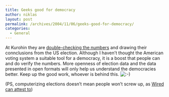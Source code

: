 ```yaml
---
title: Geeks good for democracy
author: niklas
layout: post
permalink: /archives/2004/11/06/geeks-good-for-democracy/
categories:
  - General
---
```

At Kurohin they are [double-checking the numbers][1] and drawing their connclusions from the US election. Although I haven&#8217;t thought the American voting system a suitable tool for a democracy, it is a boost that people can and do verify the numbers. More openness of election data and the data presented in open formats will only help us understand the democracies better. Keep up the good work, whoever is behind this. <img src='http://blog.saers.com/wp-includes/images/smilies/icon_smile.gif' alt=':-)' class='wp-smiley' /> 

(PS, computerizing elections doesn&#8217;t mean people won&#8217;t screw up, as [Wired can attest to][2])

 [1]: http://www.kuro5hin.org/story/2004/11/4/11425/1394
 [2]: http://www.wired.com/news/evote/0,2645,65609,00.html